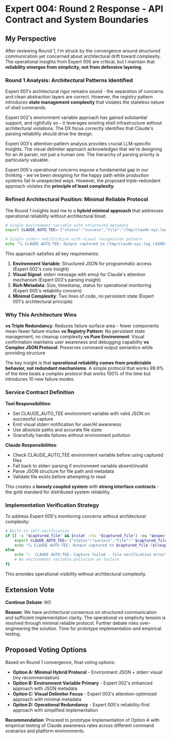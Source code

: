 # Expert 004: Round 2 Response - API Contract and System Boundaries

## My Perspective

After reviewing Round 1, I'm struck by the convergence around structured communication yet concerned about architectural drift toward complexity. The operational insights from Expert 005 are critical, but I maintain that **reliability emerges from simplicity, not from defensive layering**.

### Round 1 Analysis: Architectural Patterns Identified

Expert 001's architectural rigor remains sound - the separation of concerns and clean abstraction layers are correct. However, the registry pattern introduces **state management complexity** that violates the stateless nature of shell commands.

Expert 002's environment variable approach has gained substantial support, and rightfully so - it leverages existing shell infrastructure without architectural violations. The DX focus correctly identifies that Claude's parsing reliability should drive the design.

Expert 003's attention-pattern analysis provides crucial LLM-specific insights. The visual delimiter approach acknowledges that we're designing for an AI parser, not just a human one. The hierarchy of parsing priority is particularly valuable.

Expert 005's operational concerns expose a fundamental gap in our thinking - we've been designing for the happy path while production systems fail in unexpected ways. However, the proposed triple-redundant approach violates the **principle of least complexity**.

### Refined Architectural Position: Minimal Reliable Protocol

The Round 1 insights lead me to a **hybrid minimal approach** that addresses operational reliability without architectural bloat:

```bash
# Single environment variable with structured metadata
export CLAUDE_AUTO_TEE='{"status":"success","file":"/tmp/claude-xyz.log","size":42168,"timestamp":1692012345}'

# Single stderr notification with visual recognition pattern
echo "🔍 CLAUDE AUTO-TEE: Output captured to /tmp/claude-xyz.log (42KB)" >&2
```

This approach satisfies all key requirements:

1. **Environment Variable**: Structured JSON for programmatic access (Expert 002's core insight)
2. **Visual Signal**: stderr message with emoji for Claude's attention mechanism (Expert 003's parsing insight) 
3. **Rich Metadata**: Size, timestamp, status for operational monitoring (Expert 005's reliability concern)
4. **Minimal Complexity**: Two lines of code, no persistent state (Expert 001's architectural principle)

### Why This Architecture Wins

**vs Triple Redundancy**: Reduces failure surface area - fewer components mean fewer failure modes
**vs Registry Pattern**: No persistent state management, no cleanup complexity
**vs Pure Environment**: Visual confirmation maintains user awareness and debugging capability
**vs Complex JSON Protocol**: Preserves command output semantics while providing structure

The key insight is that **operational reliability comes from predictable behavior, not redundant mechanisms**. A simple protocol that works 99.9% of the time beats a complex protocol that works 100% of the time but introduces 10 new failure modes.

### Service Contract Definition

**Tool Responsibilities**:
- Set CLAUDE_AUTO_TEE environment variable with valid JSON on successful capture
- Emit visual stderr notification for user/AI awareness
- Use absolute paths and accurate file sizes
- Gracefully handle failures without environment pollution

**Claude Responsibilities**:
- Check CLAUDE_AUTO_TEE environment variable before using captured files
- Fall back to stderr parsing if environment variable absent/invalid
- Parse JSON structure for file path and metadata
- Validate file exists before attempting to read

This creates a **loosely coupled system** with **strong interface contracts** - the gold standard for distributed system reliability.

### Implementation Verification Strategy

To address Expert 005's monitoring concerns without architectural complexity:

```bash
# Built-in self-verification
if [[ -s "$captured_file" && $(stat -c%s "$captured_file") -eq "$expected_size" ]]; then
    export CLAUDE_AUTO_TEE='{"status":"success","file":"'$captured_file'","size":'$expected_size'}'
    echo "🔍 CLAUDE AUTO-TEE: Output captured to $captured_file ($((expected_size/1024))KB)" >&2
else
    echo "⚠️  CLAUDE AUTO-TEE: Capture failed - file verification error" >&2
    # No environment variable pollution on failure
fi
```

This provides operational visibility without architectural complexity.

## Extension Vote

**Continue Debate**: NO

**Reason**: We have architectural consensus on structured communication and sufficient implementation clarity. The operational vs simplicity tension is resolved through minimal reliable protocol. Further debate risks over-engineering the solution. Time for prototype implementation and empirical testing.

## Proposed Voting Options

Based on Round 1 convergence, final voting options:

- **Option A: Minimal Hybrid Protocol** - Environment JSON + stderr visual (my recommendation)
- **Option B: Environment Variable Primary** - Expert 002's enhanced approach with JSON metadata
- **Option C: Visual Delimiter Focus** - Expert 003's attention-optimized approach with minimal metadata
- **Option D: Operational Redundancy** - Expert 005's reliability-first approach with simplified implementation

**Recommendation**: Proceed to prototype implementation of Option A with empirical testing of Claude awareness rates across different command scenarios and platform environments.